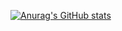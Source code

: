 [![Anurag's GitHub stats](https://github-readme-stats.vercel.app/api?username=sokolyanskydev)](https://github.com/anuraghazra/github-readme-stats)
